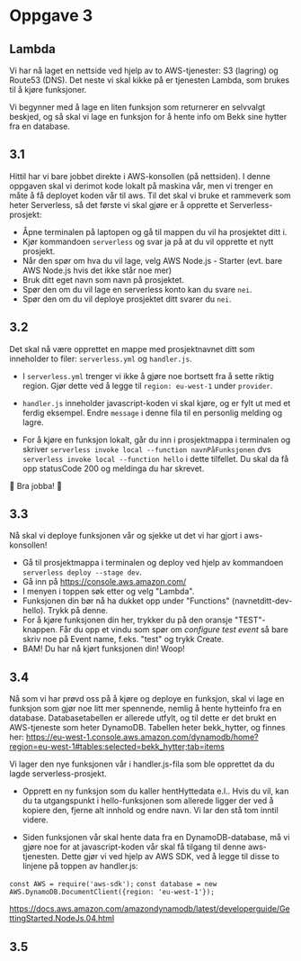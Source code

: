# Oppgave 3

## Lambda

Vi har nå laget en nettside ved hjelp av to AWS-tjenester: S3 (lagring) og Route53 (DNS). Det neste vi skal kikke på er tjenesten Lambda, som brukes til å kjøre funksjoner.

Vi begynner med å lage en liten funksjon som returnerer en selvvalgt beskjed, og så skal vi lage en funksjon for å hente info om Bekk sine hytter fra en database.


## 3.1

Hittil har vi bare jobbet direkte i AWS-konsollen (på nettsiden). I denne oppgaven skal vi derimot kode lokalt på maskina vår, men vi trenger en måte å få deployet koden vår til aws. Til det skal vi bruke et rammeverk som heter Serverless, så det første vi skal gjøre er å opprette et Serverless-prosjekt:

- Åpne terminalen på laptopen og gå til mappen du vil ha prosjektet ditt i.
- Kjør kommandoen `serverless` og svar ja på at du vil opprette et nytt prosjekt.
- Når den spør om hva du vil lage, velg AWS Node.js - Starter (evt. bare AWS Node.js hvis det ikke står noe mer)
- Bruk ditt eget navn som navn på prosjektet.   
- Spør den om du vil lage en serverless konto kan du svare `nei`. 
- Spør den om du vil deploye prosjektet ditt svarer du `nei`. 


## 3.2

Det skal nå være opprettet en mappe med prosjektnavnet ditt som inneholder to filer: `serverless.yml` og `handler.js`.

- I `serverless.yml` trenger vi ikke å gjøre noe bortsett fra å sette riktig region. Gjør dette ved å legge til `region: eu-west-1` under `provider`.

- `handler.js` inneholder javascript-koden vi skal kjøre, og er fylt ut med et ferdig eksempel. Endre `message` i denne fila til en personlig melding og lagre.

- For å kjøre en funksjon lokalt, går du inn i prosjektmappa i terminalen og skriver
  `serverless invoke local --function navnPåFunksjonen` 
  dvs `serverless invoke local --function hello` i dette tilfellet.
  Du skal da få opp statusCode 200 og meldinga du har skrevet.

🙌 Bra jobba! 🙌

## 3.3

Nå skal vi deploye funksjonen vår og sjekke ut det vi har gjort i aws-konsollen!

- Gå til prosjektmappa i terminalen og deploy ved hjelp av kommandoen `serverless deploy --stage dev`.
- Gå inn på https://console.aws.amazon.com/
- I menyen i toppen søk etter og velg "Lambda".
- Funksjonen din bør nå ha dukket opp under "Functions" (navnetditt-dev-hello). Trykk på denne.
- For å kjøre funksjonen din her, trykker du på den oransje "TEST"-knappen. Får du opp et vindu som spør om _configure test event_ så bare skriv noe på Event name, f.eks. "test" og trykk Create.
- BAM! Du har nå kjørt funksjonen din! Woop!

## 3.4

Nå som vi har prøvd oss på å kjøre og deploye en funksjon, skal vi lage en funksjon som gjør noe litt mer spennende, nemlig å hente hytteinfo fra en database. Databasetabellen er allerede utfylt, og til dette er det brukt en AWS-tjeneste som heter DynamoDB. Tabellen heter bekk_hytter, og finnes her:
https://eu-west-1.console.aws.amazon.com/dynamodb/home?region=eu-west-1#tables:selected=bekk_hytter;tab=items


Vi lager den nye funksjonen vår i handler.js-fila som ble opprettet da du lagde serverless-prosjekt. 
- Opprett en ny funksjon som du kaller hentHyttedata e.l.. Hvis du vil, kan du ta utgangspunkt i hello-funksjonen som allerede ligger der ved å kopiere den, fjerne alt innhold og endre navn. Vi lar den stå tom inntil videre.

- Siden funksjonen vår skal hente data fra en DynamoDB-database, må vi gjøre noe for at javascript-koden vår skal få tilgang til denne aws-tjenesten. Dette gjør vi ved hjelp av AWS SDK, ved å legge til disse to linjene på toppen av handler.js:

`const AWS = require('aws-sdk');`
`const database = new AWS.DynamoDB.DocumentClient({region: 'eu-west-1'});`



https://docs.aws.amazon.com/amazondynamodb/latest/developerguide/GettingStarted.NodeJs.04.html


## 3.5